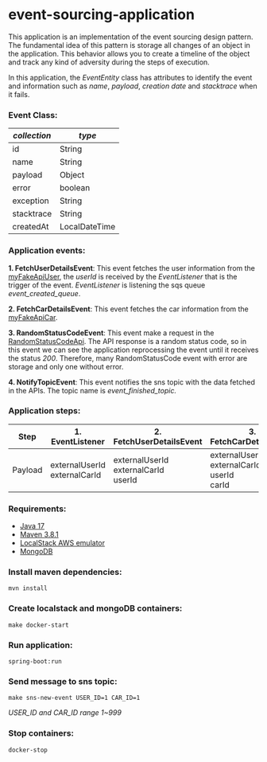 # event-sourcing-application

This application is an implementation of the event sourcing design pattern. The fundamental idea of this pattern is storage all changes of an object in the application. This behavior allows you to create a timeline of the object and track any kind of adversity during the steps of execution.

In this application, the _EventEntity_ class has attributes to identify the event and information such as _name_, _payload_, _creation date_ and _stacktrace_ when it fails.


### Event Class:

| _collection_ | _type_        |
|--------------|---------------|
| id           | String        |
| name         | String        |
| payload      | Object        |
| error        | boolean       |
| exception    | String        |
| stacktrace   | String        |
| createdAt    | LocalDateTime |


### Application events:

**1. FetchUserDetailsEvent**: This event fetches the user information from the [myFakeApiUser](https://myfakeapi.com/api/users), the _userId_ is received by the _EventListener_ that is the trigger of the event. _EventListener_ is listening the sqs queue _event_created_queue_.

**2. FetchCarDetailsEvent**: This event fetches the car information from the [myFakeApiCar](https://myfakeapi.com/api/cars).

**3. RandomStatusCodeEvent**: This event make a request in the [RandomStatusCodeApi](https://random-status-code.herokuapp.com). The API response is a random status code, so in this event we can see the application reprocessing the event until it receives the status _200_. Therefore, many RandomStatusCode event with error are storage and only one without error.

**4. NotifyTopicEvent**: This event notifies the sns topic with the data fetched in the APIs. The topic name is _event_finished_topic._

### Application steps:

| Step    | 1. EventListener                 | 2. FetchUserDetailsEvent                    | 3. FetchCarDetailsEvent                               | 4. RandomStatusCodeEvent                        | 5. NotifyTopicEvent |
|---------|----------------------------------|---------------------------------------------|-------------------------------------------------------|-------------------------------------------------|---------------------|
| Payload | externalUserId<br/>externalCarId | externalUserId<br/>externalCarId<br/>userId | externalUserId<br/>externalCarId<br/>userId<br/>carId | userDetailsDto<br/>carDetailsDto<br/>statusCode | message             |


### Requirements:

- [Java 17](https://jdk.java.net/17/)
- [Maven 3.8.1](https://maven.apache.org/docs/3.8.1/release-notes.html)
- [LocalStack AWS emulator](https://github.com/localstack/localstack)
- [MongoDB](https://docs.mongodb.com/manual/)

### Install maven dependencies: 
```
mvn install
```

### Create localstack and mongoDB containers:
``` 
make docker-start
``` 

### Run application:
``` 
spring-boot:run
``` 

### Send message to sns topic:
``` 
make sns-new-event USER_ID=1 CAR_ID=1
``` 
_USER_ID and CAR_ID range 1~999_

### Stop containers:
``` 
docker-stop
``` 
